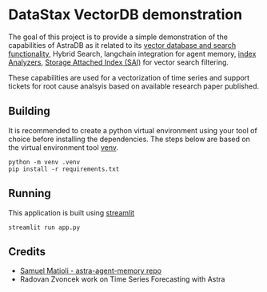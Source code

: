 # DataStax VectorDB demonstration
The goal of this project is to provide a simple demonstration of the capabilities of AstraDB as it related to its [vector database and search functionality](https://www.datastax.com/blog/introducing-vector-search-empowering-cassandra-astra-db-developers-to-build-generative-ai-applications), Hybrid Search, langchain integration for agent memory, [index Analyzers](https://docs.datastax.com/en/astra-serverless/docs/vector-search/using-analyzers.html), [Storage Attached Index (SAI)](https://docs.datastax.com/en/cql/astra/docs/developing/indexing/sai/sai-overview.html) for vector search filtering. 

These capabilities are used for a vectorization of time series and support tickets for root cause analsyis based on available research paper published. 

## Building

It is recommended to create a python virtual environment using your tool of choice before installing the dependencies. The steps below are based on the virtual environment tool [venv](https://docs.python.org/3/library/venv.html). 

```
python -m venv .venv
pip install -r requirements.txt
```

## Running
This application is built using [streamlit](https://streamlit.io/)

```
streamlit run app.py
```

## Credits

* [Samuel Matioli - astra-agent-memory repo](https://github.com/smatiolids/astra-agent-memory)
* Radovan Zvoncek work on Time Series Forecasting with Astra
 